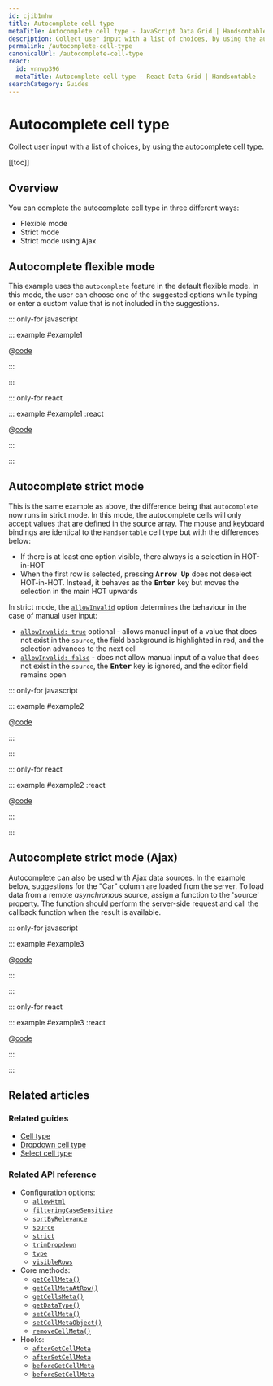 ```yaml
---
id: cjib1mhw
title: Autocomplete cell type
metaTitle: Autocomplete cell type - JavaScript Data Grid | Handsontable
description: Collect user input with a list of choices, by using the autocomplete cell type.
permalink: /autocomplete-cell-type
canonicalUrl: /autocomplete-cell-type
react:
  id: vnnvp396
  metaTitle: Autocomplete cell type - React Data Grid | Handsontable
searchCategory: Guides
---
```


# Autocomplete cell type

Collect user input with a list of choices, by using the autocomplete cell type.

[[toc]]

## Overview

You can complete the autocomplete cell type in three different ways:
- Flexible mode
- Strict mode
- Strict mode using Ajax

## Autocomplete flexible mode

This example uses the `autocomplete` feature in the default flexible mode. In this mode, the user can choose one of the suggested options while typing or enter a custom value that is not included in the suggestions.

::: only-for javascript

::: example #example1

@[code](@/content/guides/cell-types/autocomplete-cell-type/javascript/example1.js)

:::

:::

::: only-for react

::: example #example1 :react

@[code](@/content/guides/cell-types/autocomplete-cell-type/react/example1.jsx)

:::

:::

## Autocomplete strict mode

This is the same example as above, the difference being that `autocomplete` now runs in strict mode. In this mode, the autocomplete cells will only accept values that are defined in the source array. The mouse and keyboard bindings are identical to the `Handsontable` cell type but with the differences below:

- If there is at least one option visible, there always is a selection in HOT-in-HOT
- When the first row is selected, pressing <kbd>**Arrow Up**</kbd> does not deselect HOT-in-HOT. Instead, it behaves as the <kbd>**Enter**</kbd> key but moves the selection in the main HOT upwards

In strict mode, the [`allowInvalid`](@/api/options.md#allowinvalid) option determines the behaviour in the case of manual user input:

- [`allowInvalid: true`](@/api/options.md#allowinvalid) optional - allows manual input of a value that does not exist in the `source`, the field background is highlighted in red, and the selection advances to the next cell
- [`allowInvalid: false`](@/api/options.md#allowinvalid) - does not allow manual input of a value that does not exist in the `source`, the <kbd>**Enter**</kbd> key is ignored, and the editor field remains open

::: only-for javascript

::: example #example2

@[code](@/content/guides/cell-types/autocomplete-cell-type/javascript/example2.js)

:::

:::

::: only-for react

::: example #example2 :react

@[code](@/content/guides/cell-types/autocomplete-cell-type/react/example2.jsx)

:::

:::

## Autocomplete strict mode (Ajax)

Autocomplete can also be used with Ajax data sources. In the example below, suggestions for the "Car" column are loaded from the server. To load data from a remote *asynchronous* source, assign a function to the 'source' property. The function should perform the server-side request and call the callback function when the result is available.

::: only-for javascript

::: example #example3

@[code](@/content/guides/cell-types/autocomplete-cell-type/javascript/example3.js)

:::

:::

::: only-for react

::: example #example3 :react

@[code](@/content/guides/cell-types/autocomplete-cell-type/react/example3.jsx)

:::

:::

## Related articles

### Related guides

- [Cell type](@/guides/cell-types/cell-type/cell-type.md)
- [Dropdown cell type](@/guides/cell-types/dropdown-cell-type/dropdown-cell-type.md)
- [Select cell type](@/guides/cell-types/select-cell-type/select-cell-type.md)

### Related API reference

- Configuration options:
  - [`allowHtml`](@/api/options.md#allowhtml)
  - [`filteringCaseSensitive`](@/api/options.md#filteringcasesensitive)
  - [`sortByRelevance`](@/api/options.md#sortbyrelevance)
  - [`source`](@/api/options.md#source)
  - [`strict`](@/api/options.md#strict)
  - [`trimDropdown`](@/api/options.md#trimdropdown)
  - [`type`](@/api/options.md#type)
  - [`visibleRows`](@/api/options.md#visiblerows)
- Core methods:
  - [`getCellMeta()`](@/api/core.md#getcellmeta)
  - [`getCellMetaAtRow()`](@/api/core.md#getcellmetaatrow)
  - [`getCellsMeta()`](@/api/core.md#getcellsmeta)
  - [`getDataType()`](@/api/core.md#getdatatype)
  - [`setCellMeta()`](@/api/core.md#setcellmeta)
  - [`setCellMetaObject()`](@/api/core.md#setcellmetaobject)
  - [`removeCellMeta()`](@/api/core.md#removecellmeta)
- Hooks:
  - [`afterGetCellMeta`](@/api/hooks.md#aftergetcellmeta)
  - [`afterSetCellMeta`](@/api/hooks.md#aftersetcellmeta)
  - [`beforeGetCellMeta`](@/api/hooks.md#beforegetcellmeta)
  - [`beforeSetCellMeta`](@/api/hooks.md#beforesetcellmeta)
